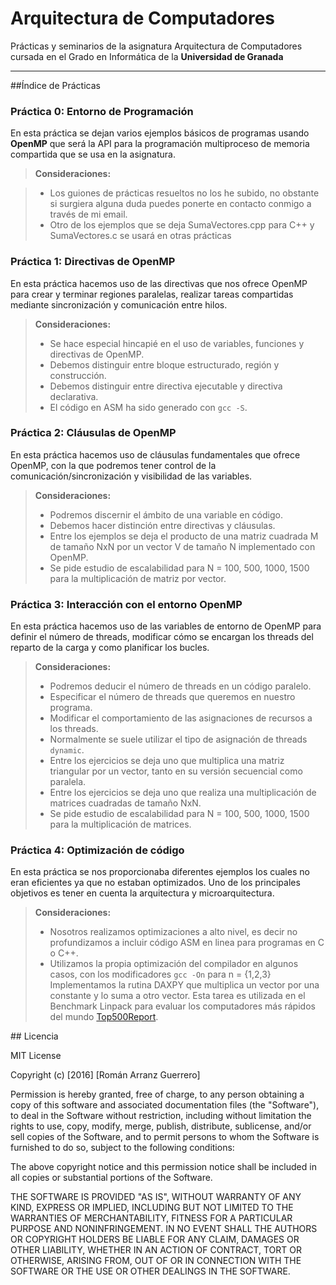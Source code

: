 Arquitectura de Computadores
===================

Prácticas y seminarios de la asignatura Arquitectura de Computadores cursada en el Grado en Informática de la **Universidad de Granada**

----------

##Índice de Prácticas

### Práctica 0: Entorno de Programación
En esta práctica se dejan varios ejemplos básicos de programas usando **OpenMP** que será la API para la programación multiproceso de memoria compartida que se usa en la asignatura.

> **Consideraciones:**

> - Los guiones de prácticas resueltos no los he subido, no obstante si surgiera alguna duda puedes ponerte en contacto conmigo a través de mi email.
> - Otro de los ejemplos que se deja SumaVectores.cpp para C++ y SumaVectores.c se usará en otras prácticas


### Práctica 1: Directivas de OpenMP

En esta práctica hacemos uso de las directivas que nos ofrece OpenMP para crear y terminar regiones paralelas, realizar tareas compartidas mediante sincronización y comunicación entre hilos.


> **Consideraciones:**
>
> - Se hace especial hincapié en el uso de variables, funciones y directivas de OpenMP.
> - Debemos distinguir entre bloque estructurado, región y construcción.
> - Debemos distinguir entre directiva ejecutable y directiva declarativa.
> - El código en ASM ha sido generado con `gcc -S`.


### Práctica 2: Cláusulas de OpenMP

En esta práctica hacemos uso de cláusulas fundamentales que ofrece OpenMP, con la que podremos tener control de la comunicación/sincronización y visibilidad de las variables.

> **Consideraciones:**
>
> - Podremos discernir el ámbito de una variable en código.
> - Debemos hacer distinción entre directivas y cláusulas.
> - Entre los ejemplos se deja el producto de una matriz cuadrada M de tamaño NxN por un vector V de tamaño N implementado con OpenMP.
> - Se pide estudio de escalabilidad para N = 100, 500, 1000, 1500 para la multiplicación de matriz por vector.


### Práctica 3: Interacción con el entorno OpenMP

En esta práctica hacemos uso de las variables de entorno de OpenMP para definir el número de threads, modificar cómo se encargan los threads del reparto de la carga y como planificar los bucles.

> **Consideraciones:**
> 
> - Podremos deducir el número de threads en un código paralelo.
> - Especificar el número de threads que queremos en nuestro programa.
> - Modificar el comportamiento de las asignaciones de recursos a los threads.
> - Normalmente se suele utilizar el tipo de asignación de threads `dynamic`.
> - Entre los ejercicios se deja uno que multiplica una matriz triangular por un vector, tanto en su versión secuencial como paralela.
> - Entre los ejercicios se deja uno que realiza una multiplicación de matrices cuadradas de tamaño NxN.
> - Se pide estudio de escalabilidad para N = 100, 500, 1000, 1500 para la multiplicación de matrices.

### Práctica 4: Optimización de código

En esta práctica se nos proporcionaba diferentes ejemplos los cuales no eran eficientes ya que no estaban optimizados.
Uno de los principales objetivos es tener en cuenta la arquitectura y microarquitectura.

> **Consideraciones:**
> 
> - Nosotros realizamos optimizaciones a alto nivel, es decir no profundizamos a incluir código ASM en linea para programas en C o C++.
> - Utilizamos la propia optimización del compilador en algunos casos, con los modificadores `gcc -On` para n = {1,2,3}
> Implementamos la rutina DAXPY que multiplica un vector por una constante y lo suma a otro vector. Esta tarea es utilizada en el Benchmark Linpack para evaluar los computadores más rápidos del mundo [Top500Report](http://www.top500.org). 

## Licencia

MIT License

Copyright (c) [2016] [Román Arranz Guerrero]

Permission is hereby granted, free of charge, to any person obtaining a copy of this software and associated documentation files (the "Software"), to deal in the Software without restriction, including without limitation the rights to use, copy, modify, merge, publish, distribute, sublicense, and/or sell copies of the Software, and to permit persons to whom the Software is furnished to do so, subject to the following conditions:

The above copyright notice and this permission notice shall be included in all copies or substantial portions of the Software.

THE SOFTWARE IS PROVIDED "AS IS", WITHOUT WARRANTY OF ANY KIND, EXPRESS OR IMPLIED, INCLUDING BUT NOT LIMITED TO THE WARRANTIES OF MERCHANTABILITY, FITNESS FOR A PARTICULAR PURPOSE AND NONINFRINGEMENT. IN NO EVENT SHALL THE AUTHORS OR COPYRIGHT HOLDERS BE LIABLE FOR ANY CLAIM, DAMAGES OR OTHER LIABILITY, WHETHER IN AN ACTION OF CONTRACT, TORT OR OTHERWISE, ARISING FROM, OUT OF OR IN CONNECTION WITH THE SOFTWARE OR THE USE OR OTHER DEALINGS IN THE SOFTWARE.